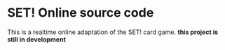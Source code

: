 # SET! Online source code
This is a realtime online adaptation of the SET! card game.
**this project is still in development**
